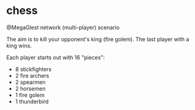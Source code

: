 # chess
@MegaGlest network (multi-player) scenario

The aim is to kill your opponent's king (fire golem). The last player with a king wins.

Each player starts out with 16 "pieces":

* 8 stickfighters
* 2 fire archers
* 2 spearmen
* 2 horsemen
* 1 fire golem
* 1 thunderbird
